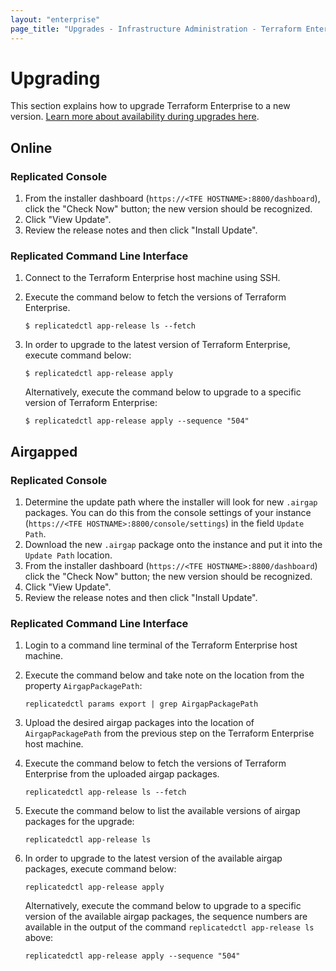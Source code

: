 ```yaml
---
layout: "enterprise"
page_title: "Upgrades - Infrastructure Administration - Terraform Enterprise"
---
```


# Upgrading

This section explains how to upgrade Terraform Enterprise to a new
version. [Learn more about availability during upgrades here](../system-overview/reliability-availability.html#availability-during-upgrades).

## Online

### Replicated Console

1. From the installer dashboard (`https://<TFE HOSTNAME>:8800/dashboard`),
    click the "Check Now" button; the new version should be recognized.
1. Click "View Update".
1. Review the release notes and then click "Install Update".

### Replicated Command Line Interface

1. Connect to the Terraform Enterprise host machine using SSH.
1. Execute the command below to fetch the versions of Terraform Enterprise.
   
    ```
    $ replicatedctl app-release ls --fetch
    ```

1. In order to upgrade to the latest version of Terraform Enterprise, execute command below:
   
    ```
    $ replicatedctl app-release apply
    ```

    Alternatively, execute the command below to upgrade to a specific version of Terraform Enterprise:

    ```
    $ replicatedctl app-release apply --sequence "504"
    ```

## Airgapped

### Replicated Console

1. Determine the update path where the installer will look for new `.airgap`
    packages. You can do this from the console settings of your instance
    (`https://<TFE HOSTNAME>:8800/console/settings`) in the field `Update Path`.
1. Download the new `.airgap` package onto the instance and put it into the
    `Update Path` location.
1. From the installer dashboard (`https://<TFE HOSTNAME>:8800/dashboard`) click the
    "Check Now" button; the new version should be recognized.
1. Click "View Update".
1. Review the release notes and then click "Install Update".

### Replicated Command Line Interface

1. Login to a command line terminal of the Terraform Enterprise host machine.
1. Execute the command below and take note on the location from the property `AirgapPackagePath`:
   
    ```
    replicatedctl params export | grep AirgapPackagePath
    ```

1. Upload the desired airgap packages into the location of `AirgapPackagePath` from the previous step on the Terraform Enterprise host machine.
1. Execute the command below to fetch the versions of Terraform Enterprise from the uploaded airgap packages.
   
    ```
    replicatedctl app-release ls --fetch
    ```

1. Execute the command below to list the available versions of airgap packages for the upgrade:
   
    ```
    replicatedctl app-release ls
    ```

1. In order to upgrade to the latest version of the available airgap packages, execute command below:
   
    ```
    replicatedctl app-release apply
    ```

    Alternatively, execute the command below to upgrade to a specific version of the available airgap packages, the sequence numbers are available in the output of the command `replicatedctl app-release ls` above:

    ```
    replicatedctl app-release apply --sequence "504"
    ```
